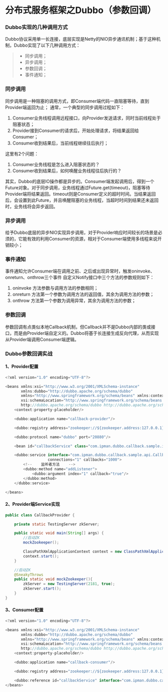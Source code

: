 # 分布式服务框架之Dubbo（参数回调）

### Dubbo实现的几种调用方式
Dubbo协议采用单一长连接，底层实现是Netty的NIO异步通讯机制；基于这种机制，Dubbo实现了以下几种调用方式：
> - 同步调用；
> - 异步调用；
> - 参数回调；
> - 事件通知；

### 同步调用
同步调用是一种阻塞的调用方式，即Consumer端代码一直阻塞等待，直到Provider端返回为止；
通常，一个典型的同步调用过程如下：
1. Consumer业务线程调用远程接口，向Provider发送请求，同时当前线程处于阻塞状态；
2. Provider接到Consumer的请求后，开始处理请求，将结果返回给Consumer；
3. Consumer收到结果后，当前线程继续往后执行；

这里有2个问题：
1. Consumer业务线程是怎么进入阻塞状态的？
2. Consumer收到结果后，如何唤醒业务线程往后执行的？

其实，Dubbo的底层IO操作都是异步的。Consumer端发起调用后，得到一个Future对象。对于同步调用，业务线程通过Future.get(timeout)，阻塞等待Provider端将结果返回。timeout则是Consumer定义的超时时间。当结果返回后，会设置到此Future，并且唤醒阻塞的业务线程，当超时时间到结果还未返回时，业务线将会异步返回。

### 异步调用
给予Dubbo底层的异步NIO实现异步调用，对于Provider响应时间较长的场景是必须的，它能有效的利用Consumer的资源，相对于Consumer端使用多线程来说开销较小；

### 事件通知
事件通知允许Consumer端在调用之前、之后或出现异常时，触发oninvoke、onreturn、onthrow三个事件
自定义Notify接口中三个方法的参数规则如下：
1. oninvoke 方法参数与调用方法的参数相同；
2. onreturn 方法第一个参数为调用方法的返回值，其余为调用方法的参数；
3. onthrow 方法第一个参数为调用异常，其余为调用方法的参数；

### 参数回调
参数回调有点类似本地Callback机制，但Callback并不是Dubbo内部的类或接口，而是由Provider端自定义的。Dubbo将基于长连接生成反向代理，从而实现从Provider端调用Consumer端逻辑。

### Dubbo参数回调实战
#### 1、Provider配置
```java
<?xml version="1.0" encoding="UTF-8"?>

<beans xmlns:xsi="http://www.w3.org/2001/XMLSchema-instance"
       xmlns:dubbo="http://dubbo.apache.org/schema/dubbo"
       xmlns="http://www.springframework.org/schema/beans" xmlns:context="http://www.springframework.org/schema/context"
       xsi:schemaLocation="http://www.springframework.org/schema/beans http://www.springframework.org/schema/beans/spring-beans.xsd
       http://dubbo.apache.org/schema/dubbo http://dubbo.apache.org/schema/dubbo/dubbo.xsd http://www.springframework.org/schema/context http://www.springframework.org/schema/context/spring-context.xsd">
    <context:property-placeholder/>

    <dubbo:application name="callback-provider"/>

    <dubbo:registry address="zookeeper://${zookeeper.address:127.0.0.1}:2181"/>

    <dubbo:protocol name="dubbo" port="20880"/>

    <bean id="callbackService" class="com.ipman.dubbo.callback.sample.impl.CallbackServiceImpl"/>

    <dubbo:service interface="com.ipman.dubbo.callback.sample.api.CallbackService" ref="callbackService"
                   connections="1" callbacks="1000">
        <!--    监听者方法    -->
        <dubbo:method name="addListener">
            <dubbo:argument index="1" callback="true"/>
        </dubbo:method>
    </dubbo:service>

</beans>
```
#### 2、Provider端Service实现
```java
public class CallbackProvider {

    private static TestingServer zkServer;

    public static void main(String[] args) {
        //启动ZK
        mockZookeeper();

        ClassPathXmlApplicationContext context = new ClassPathXmlApplicationContext("spring/callback-provider.xml");
        context.start();
    }

    //启动ZK
    @SneakyThrows
    public static void mockZookeeper(){
        zkServer = new TestingServer(2181, true);
        zkServer.start();
    }
}

```

#### 3、Consumer配置
```java
<?xml version="1.0" encoding="UTF-8"?>

<beans xmlns:xsi="http://www.w3.org/2001/XMLSchema-instance"
       xmlns:dubbo="http://dubbo.apache.org/schema/dubbo"
       xmlns="http://www.springframework.org/schema/beans" xmlns:context="http://www.springframework.org/schema/context"
       xsi:schemaLocation="http://www.springframework.org/schema/beans http://www.springframework.org/schema/beans/spring-beans.xsd
       http://dubbo.apache.org/schema/dubbo http://dubbo.apache.org/schema/dubbo/dubbo.xsd http://www.springframework.org/schema/context http://www.springframework.org/schema/context/spring-context.xsd">
    <context:property-placeholder/>

    <dubbo:application name="callback-consumer"/>

    <dubbo:registry address="zookeeper://${zookeeper.address:127.0.0.1}:2181"/>

    <dubbo:reference id="callbackService" interface="com.ipman.dubbo.callback.sample.api.CallbackService"/>
</beans>
```